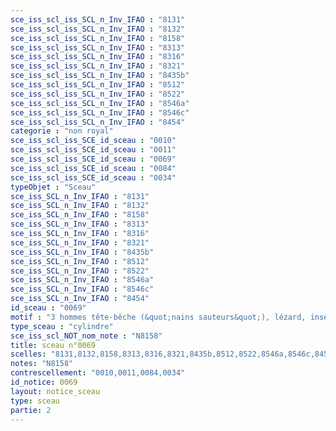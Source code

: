 ```yaml
---
sce_iss_scl_iss_SCL_n_Inv_IFAO : "8131"
sce_iss_scl_iss_SCL_n_Inv_IFAO : "8132"
sce_iss_scl_iss_SCL_n_Inv_IFAO : "8158"
sce_iss_scl_iss_SCL_n_Inv_IFAO : "8313"
sce_iss_scl_iss_SCL_n_Inv_IFAO : "8316"
sce_iss_scl_iss_SCL_n_Inv_IFAO : "8321"
sce_iss_scl_iss_SCL_n_Inv_IFAO : "8435b"
sce_iss_scl_iss_SCL_n_Inv_IFAO : "8512"
sce_iss_scl_iss_SCL_n_Inv_IFAO : "8522"
sce_iss_scl_iss_SCL_n_Inv_IFAO : "8546a"
sce_iss_scl_iss_SCL_n_Inv_IFAO : "8546c"
sce_iss_scl_iss_SCL_n_Inv_IFAO : "8454"
categorie : "non royal"
sce_iss_scl_iss_SCE_id_sceau : "0010"
sce_iss_scl_iss_SCE_id_sceau : "0011"
sce_iss_scl_iss_SCE_id_sceau : "0069"
sce_iss_scl_iss_SCE_id_sceau : "0084"
sce_iss_scl_iss_SCE_id_sceau : "0034"
typeObjet : "Sceau"
sce_iss_SCL_n_Inv_IFAO : "8131"
sce_iss_SCL_n_Inv_IFAO : "8132"
sce_iss_SCL_n_Inv_IFAO : "8158"
sce_iss_SCL_n_Inv_IFAO : "8313"
sce_iss_SCL_n_Inv_IFAO : "8316"
sce_iss_SCL_n_Inv_IFAO : "8321"
sce_iss_SCL_n_Inv_IFAO : "8435b"
sce_iss_SCL_n_Inv_IFAO : "8512"
sce_iss_SCL_n_Inv_IFAO : "8522"
sce_iss_SCL_n_Inv_IFAO : "8546a"
sce_iss_SCL_n_Inv_IFAO : "8546c"
sce_iss_SCL_n_Inv_IFAO : "8454"
id_sceau : "0069"
motif : "3 hommes tête-bêche (&quot;nains sauteurs&quot;), lézard, insecte, symbole bat, singe, gazelle ou faon couché,…"
type_sceau : "cylindre"
sce_iss_scl_NOT_nom_note : "N8158"
title: sceau n°0069
scelles: "8131,8132,8158,8313,8316,8321,8435b,8512,8522,8546a,8546c,8454"
notes: "N8158"
contrescellement: "0010,0011,0084,0034"
id_notice: 0069
layout: notice_sceau
type: sceau
partie: 2
---
```

